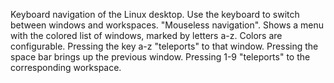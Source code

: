 Keyboard navigation of the Linux desktop. Use the keyboard to switch between windows and workspaces. "Mouseless navigation". Shows a menu with the colored list of windows, marked by letters a-z. Colors are configurable. Pressing the key a-z "teleports" to that window. Pressing the space bar brings up the previous window. Pressing 1-9 "teleports" to the corresponding workspace. 

